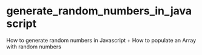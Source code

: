 # generate_random_numbers_in_javascript
How to generate random numbers in Javascript + How to populate an Array with random numbers
